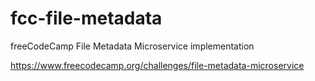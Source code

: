 # fcc-file-metadata
freeCodeCamp File Metadata Microservice implementation

https://www.freecodecamp.org/challenges/file-metadata-microservice

